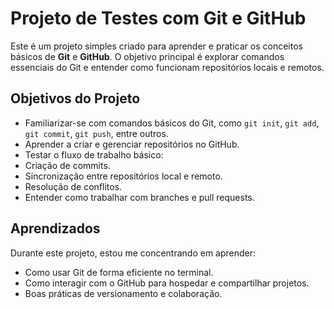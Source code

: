 # Projeto de Testes com Git e GitHub

Este é um projeto simples criado para aprender e praticar os conceitos básicos de **Git** e **GitHub**. O objetivo principal é explorar comandos essenciais do Git e entender como funcionam repositórios locais e remotos.

## Objetivos do Projeto

- Familiarizar-se com comandos básicos do Git, como `git init`, `git add`, `git commit`, `git push`, entre outros.
- Aprender a criar e gerenciar repositórios no GitHub.
- Testar o fluxo de trabalho básico: 
- Criação de commits.
- Sincronização entre repositórios local e remoto.
- Resolução de conflitos.
- Entender como trabalhar com branches e pull requests.

## Aprendizados

Durante este projeto, estou me concentrando em aprender:
- Como usar Git de forma eficiente no terminal.
- Como interagir com o GitHub para hospedar e compartilhar projetos.
- Boas práticas de versionamento e colaboração.
